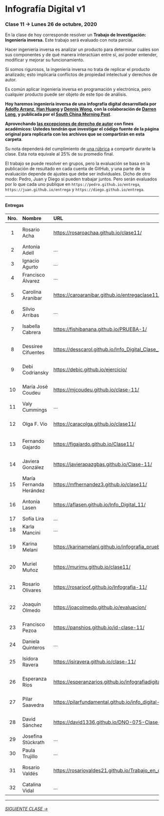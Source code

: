# Infografía Digital v1

### Clase 11 → Lunes 26 de octubre, 2020

En la clase de hoy corresponde resolver un **Trabajo de Investigación: Ingeniería inversa.** Este trabajo será evaluado con nota parcial.

Hacer ingeniería inversa es analizar un producto para determinar cuáles son sus componentes y de qué manera interactúan entre sí, así poder entender, modificar y mejorar su funcionamiento.

Si somos rigurosos, la ingeniería inversa no trata de replicar el producto analizado; esto implicaría conflictos de propiedad intelectual y derechos de autor. 

Es común aplicar ingeniería inversa en programación y electrónica, pero cualquier producto puede ser objeto de este tipo de análisis.

**Hoy haremos ingeniería inversa de una infografía digital desarrollada por [Adolfo Arranz](https://www.scmp.com/author/adolfo-arranz), [Han Huang](https://www.scmp.com/author/han-huang) y [Dennis Wong](https://www.scmp.com/author/dennis-wong), con la colaboración de [Darren Long](https://www.scmp.com/author/darren-long), y publicada por el [South China Morning Post](https://www.scmp.com/author/scmp-graphics)**. 

**Aprovechando [las excepciones de derecho de autor](https://www.bcn.cl/leyfacil/recurso/propiedad-intelectual-(derechos-de-autor)) con fines académicos: Ustedes tendrán que investigar el código fuente de la página original para replicarla con los archivos que se compartirán en esta carpeta**.

Su nota dependerá del cumplimiento de [una rúbrica](https://docs.google.com/spreadsheets/d/1hqLKj2TIXN7hLf6NabEdzGUTR2I3ka5Uhaes2c7ODFw/edit?usp=sharing) a compartir durante la clase. Esta nota equivale al 25% de su promedio final.

El trabajo se puede resolver en grupos, pero la evaluación se basa en la publicación de resultado en cada cuenta de GitHub, y una parte de la evaluación depende de ajustes que debe ser individuales. Dicho de otro modo: Pedro, Juan y Diego sí pueden trabajar juntos. Pero serán evaluados por lo que cada uno publique en `https://pedro.github.io/entrega`, `https://juan.github.io/entrega` y `https://diego.github.io/entrega`.

- - - - - - - - - - - -

#### Entregas

| Nro.  | Nombre | URL | Entrega |
|:-----:|:-------|:--------|:-----:|
| 1 | Rosario Acha | https://rosaroachaa.github.io/clase11/ | 26 oct. 2020 17:02 |
| 2 | Antonia Adell | … | … |
| 3 | Ignacio Agurto | … | … |
| 4 | Francisco Álvarez | … | … |
| 5 | Carolina Aranibar | https://caroaranibar.github.io/entregaclase11/ | 26 oct. 2020 15:55 |
| 6 | Silvio Arribas | … | … |
| 7 | Isabella Cabrera | https://fishibanana.github.io/PRUEBA-1/ | 26 oct. 2020 14:48 |
| 8 | Dessiree Cifuentes | https://desscarol.github.io/Info_Digital_Clase_11/ | 26 oct. 2020 14:23 |
| 9 | Debi Codriansky | https://debic.github.io/ejercicio/ | 26 oct. 2020 16:27 |
| 10 | María José Coudeu | https://mjcoudeu.github.io/clase-11/ | 26 oct. 2020 16:29 |
| 11 | Valy Cummings | … | … |
| 12 | Olga F. Vio | https://caracolga.github.io/clase11/ | 26 oct. 2020 16:45 |
| 13 | Fernando Gajardo | https://fjgajardo.github.io/Clase11/ | 26 oct. 2020 12:12 |
| 14 | Javiera González | https://javierapazgbas.github.io/Clase-11/ | 26 oct. 2020 18:06 |
| 15 | María Fernanda Herández | https://mfhernandez3.github.io/clase11/ | 26 oct. 2020 18:16 |
| 16 | Antonia Lasen | https://aflasen.github.io/Info_Digital_11/ | 26 oct. 2020 18:45 |
| 17 | Sofía Lira | … | … |
| 18 | Karla Mancini | … | … |
| 19 | Karina Melani | https://karinamelani.github.io/infografia_prueba1/ | 26 oct. 2020 14:47 |
| 20 | Muriel Muñoz | https://murimu.github.io/clase11/ | 26 oct. 2020 15:48 |
| 21 | Rosario Olivares | https://rosarioof.github.io/Infografia-11/ | 26 oct. 2020 12:53 |
| 22 | Joaquín Olmedo | https://joacolmedo.github.io/evaluacion/ | 26 oct. 2020 16:30 |
| 23 | Francisco Pezoa | https://panshios.github.io/id-clase-11/ | 26 oct. 2020 16:32 |
| 24 | Daniela Quinteros | … | … |
| 25 | Isidora Ravera | https://isiravera.github.io/clase-11/ | 26 oct. 2020 15:42 | 
| 26 | Esperanza Ríos | https://esperanzarios.github.io/infografiadigital11/ | 26 oct. 2020 13:33 | 
| 27 | Pilar Saavedra | https://pilarfundamental.github.io/info_digital-11/ | 26 oct. 2020 18:29 |
| 28 | David Sánchez | https://david1336.github.io/DNO-075-Clase-11/ | 26 oct. 2020 18:28 |
| 29 | Josefina Stückrath | … | … |
| 30 | Paula Trujillo | … | … |
| 31 | Rosario Valdés | https://rosariovaldes21.github.io/Trabajo_en_clases_09/ |	26 oct. 2020 12:04 |
| 32 | Catalina Vidal | … | … |

- - - - - - - -

###### [SIGUIENTE CLASE →](https://github.com/profesorfaco/dno075-2020/tree/gh-pages/clase-12)
